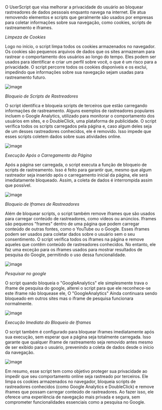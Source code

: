 O UserScript que visa melhorar a privacidade do usuário ao bloquear rastreadores de dados pessoais enquanto navega na internet. Ele atua removendo elementos e scripts que geralmente são usados por empresas para coletar informações sobre sua navegação, como cookies, scripts de rastreamento e iframes. 

*Limpeza de Cookies*

Logo no início, o script limpa todos os cookies armazenados no navegador. Os cookies são pequenos arquivos de dados que os sites armazenam para rastrear o comportamento dos usuários ao longo do tempo. Eles podem ser usados para identificar e criar um perfil sobre você, o que é um risco para a privacidade. O script percorre todos os cookies disponíveis e os exclui, impedindo que informações sobre sua navegação sejam usadas para rastreamento futuro.

![image](https://github.com/user-attachments/assets/1d12e766-adc3-4369-bc60-3e298b3ab233)

*Bloqueio de Scripts de Rastreadores*

O script identifica e bloqueia scripts de terceiros que estão carregando informações de rastreamento. Alguns exemplos de rastreadores populares incluem o Google Analytics, utilizado para monitorar o comportamento dos usuários em sites, e o DoubleClick, uma plataforma de publicidade. O script verifica todos os scripts carregados pela página e, caso algum deles seja de um desses rastreadores conhecidos, ele é removido. Isso impede que esses scripts coletem dados sobre suas atividades online.

![image](https://github.com/user-attachments/assets/afa3533a-cd7b-4ff8-a2bb-b067fee2ba82)

*Execução Após o Carregamento da Página*

Após a página ser carregada, o script executa a função de bloqueio de scripts de rastreamento. Isso é feito para garantir que, mesmo que algum rastreador seja inserido após o carregamento inicial da página, ele será imediatamente bloqueado. Assim, a coleta de dados é interrompida assim que possível.

![image](https://github.com/user-attachments/assets/ba5f7e90-c721-40d9-aa60-3b105f36d749)

*Bloqueio de Iframes de Rastreadores*

Além de bloquear scripts, o script também remove iframes que são usados para carregar conteúdo de rastreadores, como vídeos ou anúncios. Iframes são pequenos "frames" dentro de uma página que podem carregar conteúdo de outras fontes, como o YouTube ou o Google. Esses iframes podem ser usados para coletar dados sobre o usuário sem o seu consentimento. O script verifica todos os iframes na página e remove aqueles que contêm conteúdo de rastreadores conhecidos. No entanto, ele faz uma exceção para os iframes usados para mostrar resultados de pesquisa do Google, permitindo o uso dessa funcionalidade.

![image](https://github.com/user-attachments/assets/a253d338-a665-4837-9ac5-a5add17868cc)

*Pesquisar no google*

O script quando bloqueia o "GoogleAnalytics" ele simplesmente trava o iframe de pesquisa do google, alterei o script para que ele reconhece-se este iframe não bloquease ele, O "GoogleAnalytics" Ainda continuara sendo bloqueado em outros sites mas o iframe de pesquisa funcionara normalmente.

![image](https://github.com/user-attachments/assets/918fabbb-5e0d-4f19-a177-e02fa158df12)

*Execução Imediata do Bloqueio de Iframes*

O script também é configurado para bloquear iframes imediatamente após sua execução, sem esperar que a página seja totalmente carregada. Isso garante que qualquer iframe de rastreamento seja removido antes mesmo de ser exibido para o usuário, prevenindo a coleta de dados desde o início da navegação.

![image](https://github.com/user-attachments/assets/dfdc8038-bcc4-4ceb-8dfd-5b5d65d4afaf)

Em resumo, esse script tem como objetivo proteger sua privacidade ao impedir que seu comportamento online seja rastreado por terceiros. Ele limpa os cookies armazenados no navegador, bloqueia scripts de rastreadores conhecidos (como Google Analytics e DoubleClick) e remove iframes que possam carregar conteúdo de rastreadores. Ao fazer isso, ele oferece uma experiência de navegação mais privada e segura, sem comprometer funcionalidades essenciais como a pesquisa no Google.
